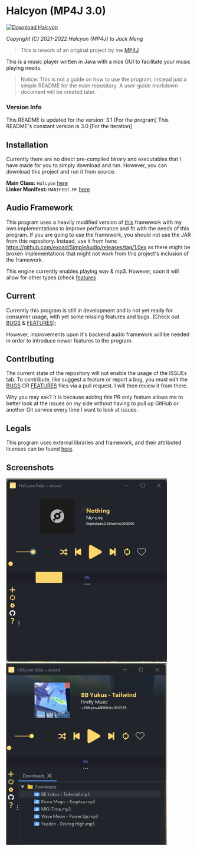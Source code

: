 # Halcyon (MP4J 3.0)
[![Download Halcyon](https://a.fsdn.com/con/app/sf-download-button)](https://sourceforge.net/projects/halcyon4j/files/latest/download)

*Copyright (C) 2021-2022 Halcyon (MP4J) to Jack Meng*

> This is rework of an original project by me [MP4J](https://github.com/Exoad4JVM/mp4j)

This is a music player written in Java with a nice GUI to facilitate your music
playing needs.

> Notice: This is not a guide on how to use the program, instead just a simple README for the main repository. A user-guide markdown document will be created later.

### Version Info
This README is updated for the version: 3.1 [For the program]
This README's constant version is 3.0 [For the iteration]

## Installation

Currently there are no direct pre-compiled binary and executables that I have made
for you to simply download and run. However, you can download this project and run it from source.

**Main Class:** `Halcyon` [here](src/com/jackmeng/Halcyon.java)<br>
**Linker Manifest:** `MANIFEST.MF` [here](src/META-INF/MANIFEST.MF)

## Audio Framework

This program uses a heavily modified version of [this](https://github.com/RalleYTN/SimpleAudio) framework with my own
implementations to improve performance and fit with the needs of this program. If you are going to use the framework,
you should not use the JAR from this repository. Instead, use it from here: https://github.com/exoad/SimpleAudio/releases/tag/1.0ex as there might be broken implementations that might not work from this project's inclusion of the framework.

This engine currently enables playing wav & mp3. However, soon it will allow for other types (check [features](./docs/FEATURES.txt/)

## Current

Currently this program is still in development and is not yet ready for consumer usage,
with yet some missing features and bugs. (Check out [BUGS](docs/BUGS.txt) & [FEATURES](docs/FEATURES.txt));

However, improvements upon it's backend audio framework will be needed in order to introduce newer features to the program.

## Contributing

The current state of the repository will not enable the usage of the ISSUEs tab. To contribute, like suggest a feature or report a bug, you must edit the [BUGS](docs/BUGS.txt) OR [FEATURES](docs/FEATURES.txt) files via a pull request. I will then review it from there.

Why you may ask? It is because adding this PR only feature allows me to better look at the issues on my side without having to pull up GitHub or another
Git service every time I want to look at issues.

## Legals

This program uses external libraries and framework, and their attributed licenses
can be found [here](LICENSE.txt).

## Screenshots
![](docs/unknown.png) ![](docs/unknown2.png)
